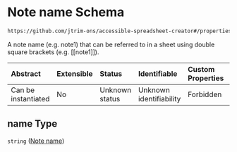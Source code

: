 # Note name Schema

```txt
https://github.com/jtrim-ons/accessible-spreadsheet-creator#/properties/notes/items/properties/name
```

A note name (e.g. note1) that can be referred to in a sheet using double square brackets (e.g. \[\[note1]]).

| Abstract            | Extensible | Status         | Identifiable            | Custom Properties | Additional Properties | Access Restrictions | Defined In                                                               |
| :------------------ | :--------- | :------------- | :---------------------- | :---------------- | :-------------------- | :------------------ | :----------------------------------------------------------------------- |
| Can be instantiated | No         | Unknown status | Unknown identifiability | Forbidden         | Allowed               | none                | [ods-data.schema.json\*](../ods-data.schema.json "open original schema") |

## name Type

`string` ([Note name](ods-data-properties-notes-note-properties-note-name.md))
